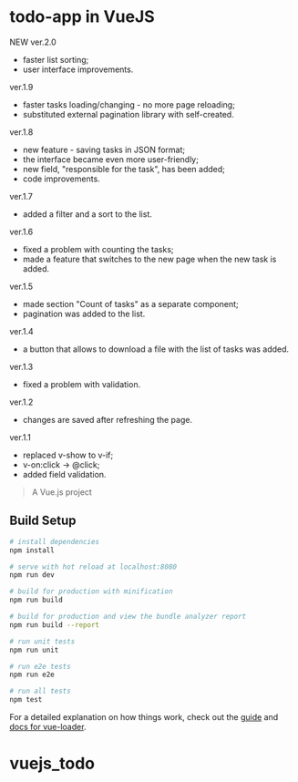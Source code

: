 # todo-app in VueJS

NEW ver.2.0

- faster list sorting;
- user interface improvements.

ver.1.9

- faster tasks loading/changing - no more page reloading;
- substituted external pagination library with self-created.

ver.1.8

- new feature - saving tasks in JSON format;
- the interface became even more user-friendly;
- new field, "responsible for the task", has been added;
- code improvements.

ver.1.7

- added a filter and a sort to the list.

ver.1.6

- fixed a problem with counting the tasks;
- made a feature that switches to the new page when the new task is added.

ver.1.5

- made section "Count of tasks" as a separate component;
- pagination was added to the list.

ver.1.4

- a button that allows to download a file with the list of tasks was added.

ver.1.3

- fixed a problem with validation.

ver.1.2

- changes are saved after refreshing the page.

ver.1.1

- replaced v-show to v-if;
- v-on:click -> @click;
- added field validation.

> A Vue.js project

## Build Setup

```bash
# install dependencies
npm install

# serve with hot reload at localhost:8080
npm run dev

# build for production with minification
npm run build

# build for production and view the bundle analyzer report
npm run build --report

# run unit tests
npm run unit

# run e2e tests
npm run e2e

# run all tests
npm test
```

For a detailed explanation on how things work, check out the [guide](http://vuejs-templates.github.io/webpack/) and [docs for vue-loader](http://vuejs.github.io/vue-loader).

# vuejs_todo

```

```
